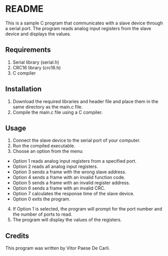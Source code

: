 # README

This is a sample C program that communicates with a slave device through a serial port. The program reads analog input registers from the slave device and displays the values.

## Requirements
1. Serial library (serial.h)
2. CRC16 library (crc16.h)
3. C compiler

## Installation
1. Download the required libraries and header file and place them in the same directory as the main.c file.
2. Compile the main.c file using a C compiler.

## Usage
1. Connect the slave device to the serial port of your computer.
2. Run the compiled executable.
3. Choose an option from the menu:
  - Option 1 reads analog input registers from a specified port.
  - Option 2 reads all analog input registers.
  - Option 3 sends a frame with the wrong slave address.
  - Option 4 sends a frame with an invalid function code.
  - Option 5 sends a frame with an invalid register address.
  - Option 6 sends a frame with an invalid CRC.
  - Option 7 calculates the response time of the slave device.
  - Option 0 exits the program.
4. If Option 1 is selected, the program will prompt for the port number and the number of ports to read.
5. The program will display the values of the registers.

## Credits
This program was written by Vitor Paese De Carli.

